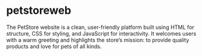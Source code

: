 # petstoreweb
The PetStore website is a clean, user-friendly platform built using HTML for structure, CSS for styling, and JavaScript for interactivity. It welcomes users with a warm greeting and highlights the store’s mission: to provide quality products and love for pets of all kinds. 
